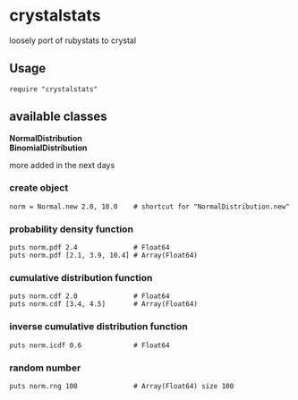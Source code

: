 # crystalstats
loosely port of rubystats to crystal

## Usage
    require "crystalstats"

## available classes

**NormalDistribution**<br>
**BinomialDistribution**

more added in the next days

### create object
    norm = Normal.new 2.0, 10.0    # shortcut for "NormalDistribution.new"

### probability density function
    puts norm.pdf 2.4              # Float64
    puts norm.pdf [2.1, 3.9, 10.4] # Array(Float64)

### cumulative distribution function
    puts norm.cdf 2.0              # Float64
    puts norm.cdf [3.4, 4.5]       # Array(Float64)
    
### inverse cumulative distribution function
    puts norm.icdf 0.6             # Float64

### random number
    puts norm.rng 100              # Array(Float64) size 100
